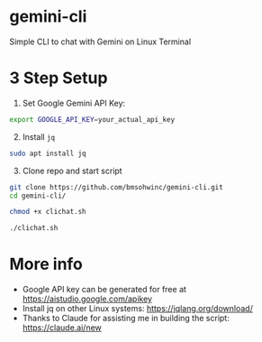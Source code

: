 # gemini-cli
Simple CLI to chat with Gemini on Linux Terminal

# 3 Step Setup 
1. Set Google Gemini API Key:
```sh
export GOOGLE_API_KEY=your_actual_api_key
```
2. Install `jq`
```sh
sudo apt install jq
```
3. Clone repo and start script
```sh
git clone https://github.com/bmsohwinc/gemini-cli.git
cd gemini-cli/

chmod +x clichat.sh

./clichat.sh
```

# More info
- Google API key can be generated for free at https://aistudio.google.com/apikey
- Install jq on other Linux systems: https://jqlang.org/download/
- Thanks to Claude for assisting me in building the script: https://claude.ai/new
